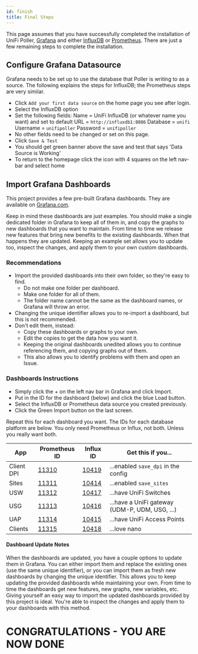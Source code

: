 ```yaml
---
id: finish
title: Final Steps
---
```


This page assumes that you have successfully completed the installation of UniFi Poller,
[Grafana](../dependencies/grafana) and either [InfluxDB](../dependencies/influxdb) or
[Prometheus](../dependencies/prometheus).
There are just a few remaining steps to complete the installation.

## Configure Grafana Datasource

Grafana needs to be set up to use the database that Poller is writing to as a source.
The following explains the steps for InfluxDB; the Prometheus steps are very similar.

- Click `Add your first data source` on the home page you see after login.
- Select the InfluxDB option
- Set the following fields:
        Name = UniFi InfluxDB (or whatever name you want) and set to default
        URL = `http://influxdb1:8086`
        Database = `unifi`
        Username = `unifipoller`
        Password = `unifipoller`
- No other fields need to be changed or set on this page.
- Click `Save & Test`
- You should get green banner above the save and test that says 'Data Source is Working'
- To return to the homepage click the icon with 4 squares on the left nav-bar and select home

## Import Grafana Dashboards

This project provides a few pre-built Grafana dashboards. They are available on [Grafana.com](https://grafana.com/grafana/dashboards?search=unifi-poller).

Keep in mind these dashboards are just examples. You should make a single dedicated folder in Grafana to keep all of them in, and copy the graphs to new dashboards that you want to maintain. From time to time we release new features that bring new benefits to the existing dashboards. When that happens they are updated. Keeping an example set allows you to update too, inspect the changes, and apply them to your own custom dashboards.

### Recommendations

- Import the provided dashboards into their own folder, so they're easy to find.
    + Do not make one folder per dashboard.
    + Make one folder for all of them.
    + The folder name cannot be the same as the dashboard names, or Grafana will throw an error.
- Changing the unique identifier allows you to re-import a dashboard, but this is not recommended.
- Don't edit them, instead:
    + Copy these dashboards or graphs to your own.
    + Edit the copies to get the data how you want it.
    + Keeping the original dashboards unedited allows you to continue referencing them, and copying graphs out of them.
    + This also allows you to identify problems with them and open an Issue.

### Dashboards Instructions

- Simply click the + on the left nav bar in Grafana and click Import.
- Put in the ID for the dashboard (below) and click the blue Load button.
- Select the InfluxDB or Prometheus data source you created previously.
- Click the Green Import button on the last screen.

Repeat this for each dashboard you want. The IDs for each database platform are below. You only need Prometheus or Influx, not both. Unless you really want both.

| App |	Prometheus ID |	Influx ID |	Get this if you... |
| --- | ------------- | --------- | ------------------ |
Client DPI |  [11310](https://grafana.com/grafana/dashboards/11310)	| [10419](https://grafana.com/grafana/dashboards/10419) |	...enabled `save_dpi` in the config
Sites      |	[11311](https://grafana.com/grafana/dashboards/11311) |	[10414](https://grafana.com/grafana/dashboards/10414) |	...enabled `save_sites`
USW        |	[11312](https://grafana.com/grafana/dashboards/11312) |	[10417](https://grafana.com/grafana/dashboards/10417) |	...have UniFi Switches
USG        |	[11313](https://grafana.com/grafana/dashboards/11313) |	[10416](https://grafana.com/grafana/dashboards/10416) |	...have a UniFi gateway (UDM-P, UDM, USG, ...)
UAP        |	[11314](https://grafana.com/grafana/dashboards/11314) |	[10415](https://grafana.com/grafana/dashboards/10416) |	...have UniFi Access Points
Clients    |	[11315](https://grafana.com/grafana/dashboards/11315) |	[10418](https://grafana.com/grafana/dashboards/10418) |	...love nano


#### Dashboard Update Notes

When the dashboards are updated, you have a couple options to update them in Grafana. You can either import them and replace the existing ones (use the same unique identifier), or you can import them as fresh new dashboards by changing the unique identifier. This allows you to keep updating the provided dashboards while maintaining your own. From time to time the dashboards get new features, new graphs, new variables, etc. Giving yourself an easy way to import the updated dashboards provided by this project is ideal. You're able to inspect the changes and apply them to your dashboards with this method.

# CONGRATULATIONS - YOU ARE NOW DONE
